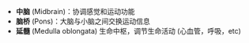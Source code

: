 - **中脑** (Midbrain)：协调感觉和运动功能
- **脑桥** (Pons)：大脑与小脑之间交换运动信息
- **延髓** (Medulla oblongata)
	生命中枢，调节生命活动 (心血管，呼吸，etc)
